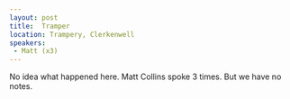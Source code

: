 ```yaml
---
layout: post
title:  Tramper
location: Trampery, Clerkenwell
speakers:
 - Matt (x3)
---
```


No idea what happened here. Matt Collins spoke 3 times. But we have no notes.